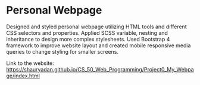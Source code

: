 # Personal Webpage

Designed and styled personal webpage utilizing HTML tools and different CSS selectors and properties.
Applied SCSS variable, nesting and inheritance to design more complex stylesheets.
Used Bootstrap 4 framework to improve website layout and created mobile responsive media queries to change styling for smaller screens.

Link to the website: https://shauryadan.github.io/CS_50_Web_Programming/Project0_My_Webpage/index.html
